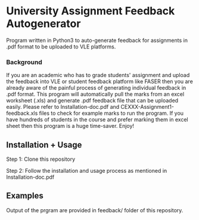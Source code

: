 # University Assignment Feedback Autogenerator
Program written in Python3 to auto-generate feedback for assignments in .pdf format to be uploaded to VLE platforms.

### Background
If you are an academic who has to grade students' assignment and upload the feedback into VLE or student feedback platform like FASER then you are already aware of the painful process of generating individual feedback in .pdf format. This program will automatically pull the marks from an excel worksheet (.xls) and generate .pdf feedback file that can be uploaded easily. Please refer to Installation-doc.pdf and CEXXX-Assignment1-feedback.xls files to check for example marks to run the program. If you have hundreds of students in the course and prefer marking them in excel sheet then this program is a huge time-saver. Enjoy!

## Installation + Usage
Step 1: Clone this repository

Step 2: Follow the installation and usage process as mentioned in Installation-doc.pdf

## Examples
Output of the prgram are provided in feedback/ folder of this repository.
